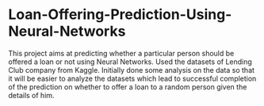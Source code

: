 # Loan-Offering-Prediction-Using-Neural-Networks
This project aims at predicting whether a particular person should be offered a loan or not using Neural Networks. Used the datasets of Lending Club company from Kaggle. Initially done some analysis on the data so that it will be easier to analyze the datasets which lead to successful completion of the prediction on whether to offer a loan to a random person given the details of him.
